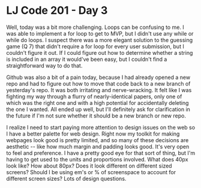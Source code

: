 # LJ Code 201 - Day 3

Well, today was a bit more challenging. Loops can be confusing to me. I was able to implement a for loop to get to MVP, but I didn't use any while or while do loops. I suspect there was a more elegant solution to the guessing game (Q 7) that didn't require a for loop for every user submission, but I couldn't figure it out. If I could figure out how to determine whether a string is included in an array it would've been easy, but I couldn't find a straightforward way to do that.

Github was also a bit of a pain today, because I had already opened a new repo and had to figure out how to move that code back to a new branch of yesterday's repo. It was both irritating and nerve-wracking. It felt like I was fighting my way through a flurry of nearly-identical papers, only one of which was the right one and with a high potential for accidentally deleting the one I wanted. All ended up well, but I'll definitely ask for clarification in the future if I'm not sure whether it should be a new branch or new repo.

I realize I need to start paying more attention to design issues on the web so I have a better palette for web design. Right now my toolkit for making webpages look good is pretty limited, and so many of these decisions are aesthetic -- like how much margin and padding looks good. It's very open to feel and preference. I have a pretty good eye for that sort of thing, but I'm having to get used to the units and proportions involved. What does 40px look like? How about 80px? Does it look different on different sized screens? Should I be using em's or % of screenspace to account for different screen sizes? Lots of design questions.
